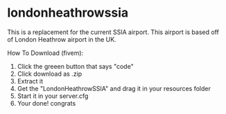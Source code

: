 # londonheathrowssia
This is a replacement for the current SSIA airport. This airport is based off of London Heathrow airport in  the UK.

How To Download (fivem):

1. Click the greeen button that says "code"
2. Click download as .zip
3. Extract it
4. Get the "LondonHeathrowSSIA" and drag it in your resources folder
5. Start it in your server.cfg
6. Your done! congrats
